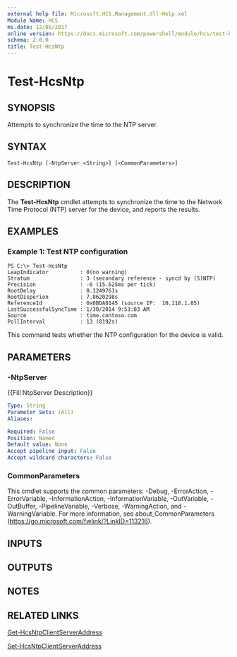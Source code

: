 ```yaml
---
external help file: Microsoft.HCS.Management.dll-Help.xml
Module Name: HCS
ms.date: 12/05/2017
online version: https://docs.microsoft.com/powershell/module/hcs/test-hcsntp?view=windowsserver2012r2-ps&wt.mc_id=ps-gethelp
schema: 2.0.0
title: Test-HcsNtp
---
```


# Test-HcsNtp

## SYNOPSIS
Attempts to synchronize the time to the NTP server.

## SYNTAX

```
Test-HcsNtp [-NtpServer <String>] [<CommonParameters>]
```

## DESCRIPTION
The **Test-HcsNtp** cmdlet attempts to synchronize the time to the Network Time Protocol (NTP) server for the device, and reports the results.

## EXAMPLES

### Example 1: Test NTP configuration
```
PS C:\> Test-HcsNtp
LeapIndicator          : 0(no warning)
Stratum                : 3 (secondary reference - syncd by (S)NTP)
Precision              : -6 (15.625ms per tick)
RootDelay              : 0.1249761s
RootDisperion          : 7.8620298s
ReferenceId            : 0x0BDA0145 (source IP:  10.118.1.85)
LastSuccessfulSyncTime : 1/30/2014 9:53:03 AM
Source                 : time.contoso.com
PollInterval           : 13 (8192s)
```

This command tests whether the NTP configuration for the device is valid.

## PARAMETERS

### -NtpServer
{{Fill NtpServer Description}}

```yaml
Type: String
Parameter Sets: (All)
Aliases: 

Required: False
Position: Named
Default value: None
Accept pipeline input: False
Accept wildcard characters: False
```

### CommonParameters
This cmdlet supports the common parameters: -Debug, -ErrorAction, -ErrorVariable, -InformationAction, -InformationVariable, -OutVariable, -OutBuffer, -PipelineVariable, -Verbose, -WarningAction, and -WarningVariable. For more information, see about_CommonParameters (https://go.microsoft.com/fwlink/?LinkID=113216).

## INPUTS

## OUTPUTS

## NOTES

## RELATED LINKS

[Get-HcsNtpClientServerAddress](./Get-HcsNtpClientServerAddress.md)

[Set-HcsNtpClientServerAddress](./Set-HcsNtpClientServerAddress.md)

